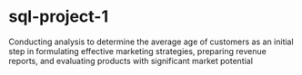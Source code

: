 # sql-project-1
Conducting analysis to determine the average age of customers as an initial step in formulating effective marketing strategies, preparing revenue reports, and evaluating products with significant market potential
